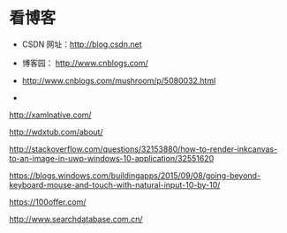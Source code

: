 # 看博客


 - CSDN 网址：http://blog.csdn.net
 - 博客园： http://www.cnblogs.com/


 - http://www.cnblogs.com/mushroom/p/5080032.html
 - 
http://xamlnative.com/

http://wdxtub.com/about/

http://stackoverflow.com/questions/32153880/how-to-render-inkcanvas-to-an-image-in-uwp-windows-10-application/32551620

https://blogs.windows.com/buildingapps/2015/09/08/going-beyond-keyboard-mouse-and-touch-with-natural-input-10-by-10/

https://100offer.com/

http://www.searchdatabase.com.cn/



